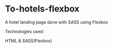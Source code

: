 # To-hotels-flexbox

A hotel landing page done with SASS using Flexbox



Technologies used:


HTML & SASS(Flexbox)
